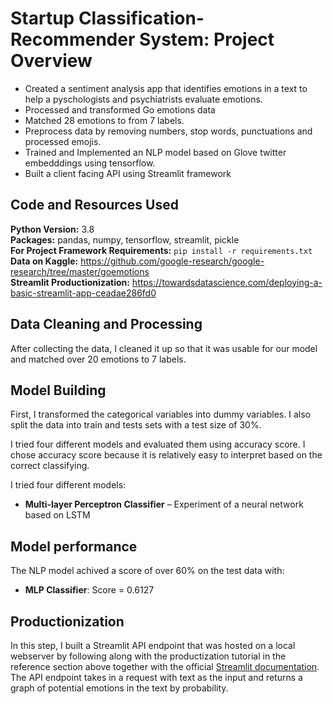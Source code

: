 # Startup Classification-Recommender System: Project Overview

* Created a sentiment analysis app that identifies emotions in a text to help a pyschologists and psychiatrists evaluate emotions.
* Processed and transformed Go emotions data
* Matched 28 emotions to from 7 labels.
* Preprocess data by removing numbers, stop words, punctuations and processed emojis. 
* Trained and Implemented an NLP model based on Glove twitter embedddings using tensorflow.
* Built a client facing API using Streamlit framework

## Code and Resources Used 
**Python Version:** 3.8  
**Packages:** pandas, numpy, tensorflow, streamlit, pickle  
**For Project Framework Requirements:**  ```pip install -r requirements.txt```  
**Data on Kaggle:** https://github.com/google-research/google-research/tree/master/goemotions   
**Streamlit Productionization:** https://towardsdatascience.com/deploying-a-basic-streamlit-app-ceadae286fd0

## Data Cleaning and Processing
After collecting the data, I cleaned it up so that it was usable for our model and matched over 20 emotions to 7 labels.

## Model Building 

First, I transformed the categorical variables into dummy variables. I also split the data into train and tests sets with a test size of 30%.   

I tried four different models and evaluated them using accuracy score. I chose accuracy score because it is relatively easy to interpret based on the correct classifying.   

I tried four different models:
*	**Multi-layer Perceptron Classifier** – Experiment of a neural network based on LSTM

## Model performance

The NLP model achived a score of over 60% on the test data with:
*   **MLP Classifier**: Score = 0.6127

## Productionization

In this step, I built a Streamlit API endpoint that was hosted on a local webserver by following along with the productization tutorial in the reference section above together with the official [Streamlit documentation](https://docs.streamlit.io/en/stable/). The API endpoint takes in a request with text as the input and returns a graph of potential emotions in the text by probability.